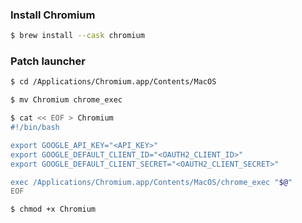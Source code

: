 ### Install Chromium

```bash
$ brew install --cask chromium
```

### Patch launcher

```bash
$ cd /Applications/Chromium.app/Contents/MacOS

$ mv Chromium chrome_exec

$ cat << EOF > Chromium
#!/bin/bash

export GOOGLE_API_KEY="<API_KEY>"
export GOOGLE_DEFAULT_CLIENT_ID="<OAUTH2_CLIENT_ID>"
export GOOGLE_DEFAULT_CLIENT_SECRET="<OAUTH2_CLIENT_SECRET>"

exec /Applications/Chromium.app/Contents/MacOS/chrome_exec "$@"
EOF

$ chmod +x Chromium
```


